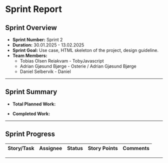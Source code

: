 # **Sprint Report**

## **Sprint Overview**
- **Sprint Number:** Sprint 2
- **Duration:** 30.01.2025 - 13.02.2025
- **Sprint Goal:** Use case, HTML skeleton of the project, design guideline.
- **Team Members:**
  - Tobias Olsen Reiakvam - TobyJavascript
  - Adrian Gjøsund Bjørge - Osterie / Adrian Gjøsund Bjørge
  - Daniel Selbervik - Daniel

---

## **Sprint Summary**
- **Total Planned Work:**

- **Completed Work:**

---

## **Sprint Progress**
| Story/Task                                | Assignee              | Status       | Story Points | Comments     |
|-------------------------------------------|-----------------------|--------------|--------------|--------------|

---